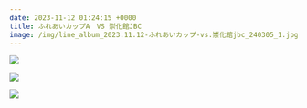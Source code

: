 ```yaml
---
date: 2023-11-12 01:24:15 +0000
title: ふれあいカップA　VS 崇化館JBC
image: /img/line_album_2023.11.12-ふれあいカップ-vs.崇化館jbc_240305_1.jpg
---
```

![](/img/line_album_2023.11.12-ふれあいカップ-vs.崇化館jbc_240305_2.jpg)

![](/img/line_album_2023.11.12-ふれあいカップ-vs.崇化館jbc_240305_3.jpg)

![](/img/line_album_2023.11.12-ふれあいカップ-vs.崇化館jbc_240305_4.jpg)
